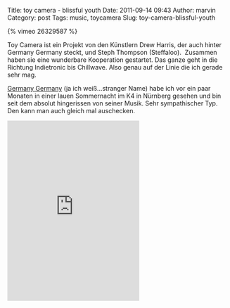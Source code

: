 Title: toy camera - blissful youth
Date: 2011-09-14 09:43
Author: marvin
Category: post
Tags: music, toycamera
Slug: toy-camera-blissful-youth

{% vimeo 26329587 %}

Toy Camera ist ein Projekt von den Künstlern Drew Harris, der auch
hinter Germany Germany steckt, und Steph Thompson (Steffaloo).  Zusammen
haben sie eine wunderbare Kooperation gestartet. Das ganze geht in die
Richtung Indietronic bis Chillwave. Also genau auf der Linie die ich
gerade sehr mag.

[Germany Germany](http://grmnygrmny.com/) (ja ich weiß...stranger Name)
habe ich vor ein paar Monaten in einer lauen Sommernacht im K4 in
Nürnberg gesehen und bin seit dem absolut hingerissen von seiner Musik.
Sehr sympathischer Typ. Den kann man auch gleich mal auschecken.

<iframe style="position: relative; display: block; width: 300px; height: 410px;" src="http://bandcamp.com/EmbeddedPlayer/v=2/album=1029648055/size=grande3/bgcol=FFFFFF/linkcol=4285BB/" frameborder="0" width="300" height="410"></iframe>

